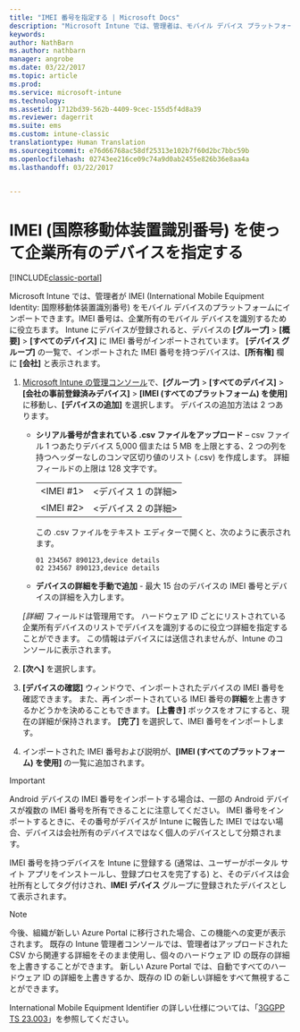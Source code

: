 ```yaml
---
title: "IMEI 番号を指定する | Microsoft Docs"
description: "Microsoft Intune では、管理者は、モバイル デバイス プラットフォームの IMEI 番号をインポートして会社所有のモバイル デバイスを識別できます"
keywords: 
author: NathBarn
ms.author: nathbarn
manager: angrobe
ms.date: 03/22/2017
ms.topic: article
ms.prod: 
ms.service: microsoft-intune
ms.technology: 
ms.assetid: 1712bd39-562b-4409-9cec-155d5f4d8a39
ms.reviewer: dagerrit
ms.suite: ems
ms.custom: intune-classic
translationtype: Human Translation
ms.sourcegitcommit: e76d66768ac58df25313e102b7f60d2bc7bbc59b
ms.openlocfilehash: 02743ee216ce09c74a9d0ab2455e826b36e8aa4a
ms.lasthandoff: 03/22/2017


---
```


# <a name="specify-corporate-owned-devices-with-international-mobile-equipment-identity-imei-numbers"></a>IMEI (国際移動体装置識別番号) を使って企業所有のデバイスを指定する

[!INCLUDE[classic-portal](../includes/classic-portal.md)]

Microsoft Intune では、管理者が IMEI (International Mobile Equipment Identity: 国際移動体装置識別番号) をモバイル デバイスのプラットフォームにインポートできます。IMEI 番号は、企業所有のモバイル デバイスを識別するために役立ちます。 Intune にデバイスが登録されると、デバイスの **[グループ]** > **[概要]** > **[すべてのデバイス]** に IMEI 番号がインポートされています。 **[デバイス グループ]** の一覧で、インポートされた IMEI 番号を持つデバイスは、**[所有権]** 欄に **[会社]** と表示されます。

1. [Microsoft Intune の管理コンソール](http://manage.microsoft.com)で、**[グループ]** &gt; **[すべてのデバイス]** &gt; **[会社の事前登録済みデバイス]** &gt; **[IMEI (すべてのプラットフォーム) を使用]** に移動し、**[デバイスの追加]** を選択します。 デバイスの追加方法は 2 つあります。

    -   **シリアル番号が含まれている .csv ファイルをアップロード** – csv ファイル 1 つあたりデバイス 5,000 個または 5 MB を上限とする、2 つの列を持つヘッダーなしのコンマ区切り値のリスト (.csv) を作成します。 詳細フィールドの上限は 128 文字です。

        |||
        |-|-|
        |&lt;IMEI #1&gt;|&lt;デバイス 1 の詳細&gt;|
        |&lt;IMEI #2&gt;|&lt;デバイス 2 の詳細&gt;|
        この .csv ファイルをテキスト エディターで開くと、次のように表示されます。

        ```
        01 234567 890123,device details
        02 234567 890123,device details
        ```

    -   **デバイスの詳細を手動で追加** - 最大 15 台のデバイスの IMEI 番号とデバイスの詳細を入力します。

   *[詳細]* フィールドは管理用です。 ハードウェア ID ごとにリストされている企業所有デバイスのリストでデバイスを識別するのに役立つ詳細を指定することができます。 この情報はデバイスには送信されませんが、Intune のコンソールに表示されます。

2.   **[次へ]** を選択します。
3.  **[デバイスの確認]** ウィンドウで、インポートされたデバイスの IMEI 番号を確認できます。 また、再インポートされている IMEI 番号の**詳細**を上書きするかどうかを決めることもできます。 **[上書き]** ボックスをオフにすると、現在の詳細が保持されます。 **[完了]** を選択して、IMEI 番号をインポートします。
4.  インポートされた IMEI 番号および説明が、**[IMEI (すべてのプラットフォーム) を使用]** の一覧に追加されます。

> [!IMPORTANT]
> Android デバイスの IMEI 番号をインポートする場合は、一部の Android デバイスが複数の IMEI 番号を所有できることに注意してください。 IMEI 番号をインポートするときに、その番号がデバイスが Intune に報告した IMEI ではない場合、デバイスは会社所有のデバイスではなく個人のデバイスとして分類されます。

IMEI 番号を持つデバイスを Intune に登録する (通常は、ユーザーがポータル サイト アプリをインストールし、登録プロセスを完了する) と、そのデバイスは会社所有としてタグ付けされ、**IMEI デバイス** グループに登録されたデバイスとして表示されます。

>[!NOTE]
> 今後、組織が新しい Azure Portal に移行された場合、この機能への変更が表示されます。 既存の Intune 管理者コンソールでは、管理者はアップロードされた CSV から関連する詳細をそのまま使用し、個々のハードウェア ID の既存の詳細を上書きすることができます。 新しい Azure Portal では、自動ですべてのハードウェア ID の詳細を上書きするか、既存の ID の新しい詳細をすべて無視することができます。

International Mobile Equipment Identifier の詳しい仕様については、「[3GGPP TS 23.003](https://portal.3gpp.org/desktopmodules/Specifications/SpecificationDetails.aspx?specificationId=729)」を参照してください。

